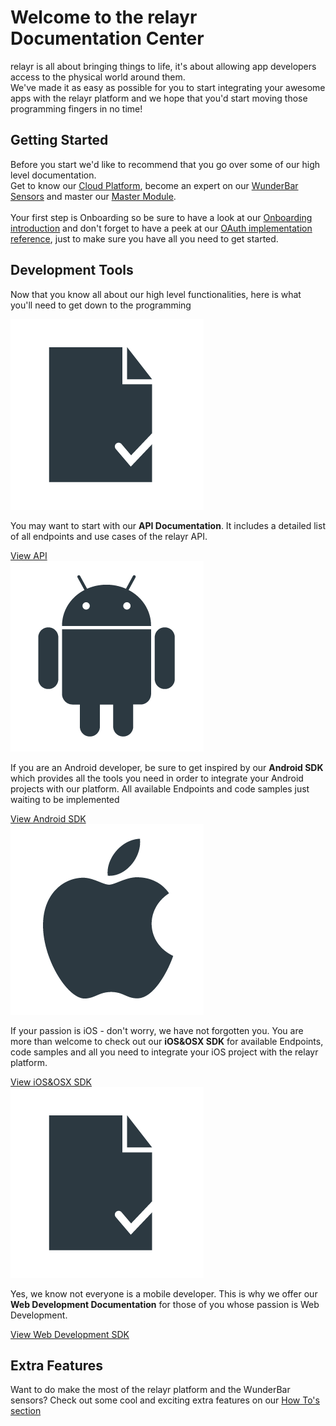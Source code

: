 # Welcome to the relayr Documentation Center 

<p class="large"> relayr is all about bringing things to life, it's about allowing app developers access to the physical world around them. 

<br />
We've made it as easy as possible for you to start integrating your awesome apps with the relayr platform and we hope that you'd start moving those programming fingers in no time! <br/></p>

## Getting Started

<p>Before you start we'd like to recommend that you go over some of our high level documentation. <br/>
Get to know our <a href="https://developer.relayr.io/documents/Welcome/Platform">Cloud Platform</a>, become an expert on our <a href="https://developer.relayr.io/documents/Welcome/Sensors">WunderBar Sensors</a> and master our <a href="https://developer.relayr.io/documents/Welcome/MM">Master Module</a>. <br/><br/>
Your first step is Onboarding so be sure to have a look at our <a href="https://developer.relayr.io/documents/Welcome/OnBoarding">Onboarding introduction</a> and don't forget to have a peek at our <a href="https://developer.relayr.io/documents/Welcome/OAuthReference">OAuth implementation reference</a>, just to make sure you have all you need to get started.  </p>

## Development Tools

<p> Now that you know all about our high level functionalities, here is what you'll need to get down to the programming</p>

<div class="category"> 
<a href="https://developer.relayr.io/documents/relayr%20API/Introduction">
<img src="assets/Registration_icon.png" alt="" title=""></a>
<p>
    You may want to start with our <b>API Documentation</b>. It includes a detailed list of all endpoints and use cases of the relayr  API. 
  </p>
	<a class="button" href="https://developer.relayr.io/documents/relayr%20API/Introduction">View API</a>
 </div>


<div class="category"> 
<a href="https://developer.relayr.io/documents/Android/Reference">
<img src="assets/Android_logo.png" alt="" title=""></a>
<p>
    If you are an Android developer, be sure to get inspired by our <b> Android SDK </b> which provides all the tools you need in order to integrate your Android projects with our platform. All available Endpoints and code samples just waiting to be implemented
  </p>
	<a class="button" href="https://developer.relayr.io/documents/Android/Reference">View Android SDK</a>
 </div>


<div class="category"> 
<a href="https://developer.relayr.io/documents/Apple/Reference">
<img src="assets/Apple_logo.png" alt="" title=""></a>
<p>
    If your passion is iOS - don't worry, we have not forgotten you. You are more than welcome to check out our <b>iOS&OSX SDK</b> for available Endpoints, code samples and all you need to integrate your iOS project with the relayr platform.
  </p>
	<a class="button" href="https://developer.relayr.io/documents/Apple/Reference">View iOS&OSX SDK</a>
 </div>

<div class="category"> 
<a href="https://developer.relayr.io/documents/WebDev/Introduction">
<img src="assets/Registration_icon.png" alt="" title=""></a>
<p>
    Yes, we know not everyone is a mobile developer. This is why we offer our <b>Web Development Documentation</b> for those of you whose passion is Web Development. 
  </p>
	<a class="button" href="https://developer.relayr.io/documents/WebDev/Introduction">View Web Development SDK</a>
 </div>


## Extra Features

<p>Want to do make the most of the relayr platform and the WunderBar sensors? Check out some cool and exciting extra features on our <a href="https://developer.relayr.io/documents/HowTos/Introduction"> How To's section </a>


